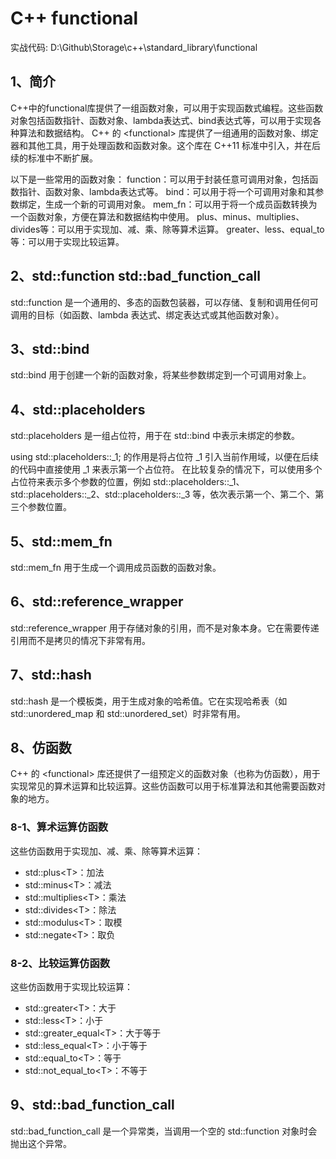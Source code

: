 # C++ functional
实战代码: D:\Github\Storage\c++\standard_library\functional

## 1、简介
C++中的functional库提供了一组函数对象，可以用于实现函数式编程。这些函数对象包括函数指针、函数对象、lambda表达式、bind表达式等，可以用于实现各种算法和数据结构。
C++ 的 \<functional\> 库提供了一组通用的函数对象、绑定器和其他工具，用于处理函数和函数对象。这个库在 C++11 标准中引入，并在后续的标准中不断扩展。

以下是一些常用的函数对象：
function：可以用于封装任意可调用对象，包括函数指针、函数对象、lambda表达式等。
bind：可以用于将一个可调用对象和其参数绑定，生成一个新的可调用对象。
mem_fn：可以用于将一个成员函数转换为一个函数对象，方便在算法和数据结构中使用。
plus、minus、multiplies、divides等：可以用于实现加、减、乘、除等算术运算。
greater、less、equal_to等：可以用于实现比较运算。

## 2、std::function std::bad_function_call
std::function 是一个通用的、多态的函数包装器，可以存储、复制和调用任何可调用的目标（如函数、lambda 表达式、绑定表达式或其他函数对象）。

## 3、std::bind
std::bind 用于创建一个新的函数对象，将某些参数绑定到一个可调用对象上。

## 4、std::placeholders
std::placeholders 是一组占位符，用于在 std::bind 中表示未绑定的参数。

using std::placeholders::_1; 的作用是将占位符 _1 引入当前作用域，以便在后续的代码中直接使用 _1 来表示第一个占位符。
在比较复杂的情况下，可以使用多个占位符来表示多个参数的位置，例如 std::placeholders::_1、std::placeholders::_2、std::placeholders::_3 等，依次表示第一个、第二个、第三个参数位置。

## 5、std::mem_fn
std::mem_fn 用于生成一个调用成员函数的函数对象。

## 6、std::reference_wrapper
std::reference_wrapper 用于存储对象的引用，而不是对象本身。它在需要传递引用而不是拷贝的情况下非常有用。

## 7、std::hash
std::hash 是一个模板类，用于生成对象的哈希值。它在实现哈希表（如 std::unordered_map 和 std::unordered_set）时非常有用。

## 8、仿函数
C++ 的 \<functional\> 库还提供了一组预定义的函数对象（也称为仿函数），用于实现常见的算术运算和比较运算。这些仿函数可以用于标准算法和其他需要函数对象的地方。

### 8-1、算术运算仿函数
这些仿函数用于实现加、减、乘、除等算术运算：
- std::plus\<T\>：加法
- std::minus\<T\>：减法
- std::multiplies\<T\>：乘法
- std::divides\<T\>：除法
- std::modulus\<T\>：取模
- std::negate\<T\>：取负

### 8-2、比较运算仿函数
这些仿函数用于实现比较运算：
- std::greater\<T\>：大于
- std::less\<T\>：小于
- std::greater_equal\<T\>：大于等于
- std::less_equal\<T\>：小于等于
- std::equal_to\<T\>：等于
- std::not_equal_to\<T\>：不等于

## 9、std::bad_function_call
std::bad_function_call 是一个异常类，当调用一个空的 std::function 对象时会抛出这个异常。
